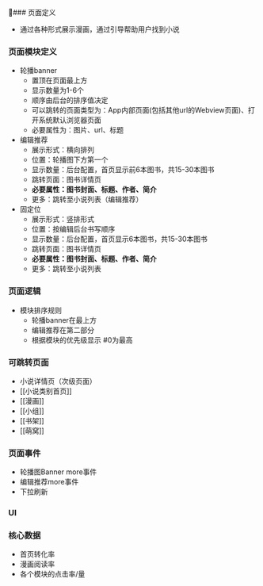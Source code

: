 ### 页面定义
- 通过各种形式展示漫画，通过引导帮助用户找到小说

### 页面模块定义
- 轮播banner
    - 置顶在页面最上方
    - 显示数量为1-6个
    - 顺序由后台的排序值决定
    - 可以跳转的页面类型为：App内部页面(包括其他url的Webview页面)、打开系统默认浏览器页面
    - 必要属性为：图片、url、标题
- 编辑推荐
    - 展示形式：横向排列
    - 位置：轮播图下方第一个
    - 显示数量：后台配置，首页显示前6本图书，共15-30本图书
    - 跳转页面：图书详情页
    - **必要属性：图书封面、标题、作者、简介**
    - 更多：跳转至小说列表（编辑推荐）
- 固定位
    - 展示形式：竖排形式
    - 位置：按编辑后台书写顺序
    - 显示数量：后台配置，首页显示6本图书，共15-30本图书
    - 跳转页面：图书详情页
    - **必要属性：图书封面、标题、作者、简介**
    - 更多：跳转至小说列表

### 页面逻辑
- 模块排序规则
    - 轮播banner在最上方
    - 编辑推荐在第二部分
    - 根据模块的优先级显示 #0为最高 

### 可跳转页面
- 小说详情页（次级页面）
- [[小说类别首页]]
- [[漫画]]
- [[小组]]
- [[书架]]
- [[萌窝]]

### 页面事件
- 轮播图Banner more事件
- 编辑推荐more事件
- 下拉刷新

### UI

### 核心数据
- 首页转化率
 - 漫画阅读率
 - 各个模块的点击率/量

